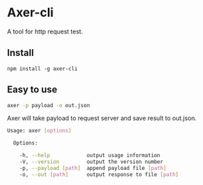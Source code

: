 # Axer-cli

A tool for http request test.

## Install

`npm install -g axer-cli`

## Easy to use

```bash
axer -p payload -o out.json
```

Axer will take payload to request server and save result to out.json.

```bash
Usage: axer [options]

  Options:

    -h, --help            output usage information
    -V, --version         output the version number
    -p, --payload [path]  append payload file [path]
    -o, --out [path]      output response to file [path]
```



